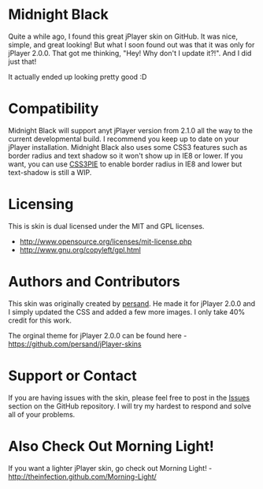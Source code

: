 Midnight Black
=========
Quite a while ago, I found this great jPlayer skin on GitHub. It was nice, simple, and great looking! But what I soon found out was that it was only for jPlayer 2.0.0. That got me thinking, "Hey! Why don't I update it?!". And I did just that!

It actually ended up looking pretty good :D

Compatibility
=========
Midnight Black will support anyt jPlayer version from 2.1.0 all the way to the current developmental build. I recommend you keep up to date on your jPlayer installation. Midnight Black also uses some CSS3 features such as border radius and text shadow so it won't show up in IE8 or lower. If you want, you can use [CSS3PIE](http://css3pie.com/) to enable border radius in IE8 and lower but text-shadow is still a WIP.

Licensing
=========
This is skin is dual licensed under the MIT and GPL licenses.
* http://www.opensource.org/licenses/mit-license.php
* http://www.gnu.org/copyleft/gpl.html

Authors and Contributors
=========
This skin was originally created by [persand](https://github.com/persand). He made it for jPlayer 2.0.0 and I simply updated the CSS and added a few more images. I only take 40% credit for this work.

The orginal theme for jPlayer 2.0.0 can be found here - https://github.com/persand/jPlayer-skins

Support or Contact
=========
If you are having issues with the skin, please feel free to post in the [Issues](https://github.com/TheInfection/Midnight-Black/issues) section on the GitHub repository. I will try my hardest to respond and solve all of your problems.

Also Check Out Morning Light!
=========
If you want a lighter jPlayer skin, go check out Morning Light! - http://theinfection.github.com/Morning-Light/
